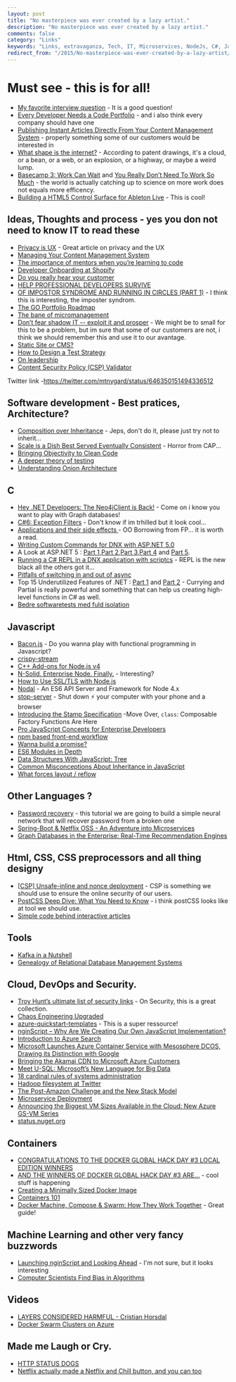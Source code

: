 ```yaml
---
layout: post
title: "No masterpiece was ever created by a lazy artist."
description: "No masterpiece was ever created by a lazy artist."
comments: false
category: "Links"
keywords: "Links, extravaganza, Tech, IT, Microservices, NodeJs, C#, Javascript, Solution architecture"
redirect_from: "/2015/No-masterpiece-was-ever-created-by-a-lazy-artist/"
---
```

#  Must see - this is for all! #
  * [My favorite interview question](https://www.nczonline.net/blog/2015/09/my-favorite-interview-question/) - It is a good question!
  * [Every Developer Needs a Code Portfolio](https://medium.com/javascript-scene/every-developer-needs-a-code-portfolio-cc79c3d92110) - and i also think every company should have one
  * [Publishing Instant Articles Directly From Your Content Management System](https://developers.facebook.com/blog/post/2015/09/22/instant-articles-from-CMS/) - properly something some of our customers would be interested in
  * [What shape is the internet?](http://noahveltman.com/internet-shape/) - According to patent drawings, it's a cloud, or a bean, or a web, or an explosion, or a highway, or maybe a weird lump.
  * [Basecamp 3: Work Can Wait](https://medium.com/woah-basecamp-3/basecamp-3-work-can-wait-4adfb285c84b) and [You Really Don’t Need To Work So Much](http://www.newyorker.com/news/daily-comment/you-really-dont-need-to-work-so-much) - the world is actually catching up to science on more work does not equals more efficency.
  * [Building a HTML5 Control Surface for Ableton Live](http://www.djcrontab.com/2015/09/building-html5-control-surface-for.html) - This is cool!

##  Ideas, Thoughts and process - yes you don not need to know IT to read these  ##
  * [Privacy is UX](http://alistapart.com/article/privacy-is-ux) - Great article on privacy and the UX
  * [Managing Your Content Management System](http://alistapart.com/article/managing-your-content-management-system)
  * [The importance of mentors when you’re learning to code](http://www.geekwire.com/2015/the-importance-of-mentors-when-youre-learning-to-code/)
  * [Developer Onboarding at Shopify](http://company.myshopify.com/blogs/technology/53878085-developer-onboarding-at-shopify)
  * [Do you really hear your customer](https://lostechies.com/andrewsiemer/2015/09/24/do-you-really-hear-your-customer/)
  * [HELP PROFESSIONAL DEVELOPERS SURVIVE](http://www.gilzilberfeld.com/2015/09/help-professional-developers-survive.html)
  * [OF IMPOSTOR SYNDROME AND RUNNING IN CIRCLES (PART 1)](https://www.christianheilmann.com/2015/09/24/of-impostor-syndrome-and-running-in-circles-part-1/) - I think this is interesting, the imposter syndrom.
  * [The GO Portfolio Roadmap](http://www.javacodegeeks.com/2015/09/the-go-portfolio-roadmap.html)
  * [The bane of micromanagement](http://blogs.quovantis.com/the-bane-of-micromanagement/)
  * [Don’t fear shadow IT -- exploit it and prosper](http://www.cio.com/article/2986956/leadership-management/dont-fear-shadow-it-exploit-it-and-prosper.html#tk.rss_itstrategy) - We might be to small for this to be a problem, but im sure that some of our customers are not, i think we should remember this and use it to our avantage.
  * [Static Site or CMS?](http://developer.telerik.com/featured/static-site-or-cms/) 
  * [How to Design a Test Strategy](https://dzone.com/articles/how-to-design-a-test-strategy)
  * [On leadership](http://radar.oreilly.com/2015/09/on-leadership.html)
  * [Content Security Policy (CSP) Validator](https://cspvalidator.org/)

Twitter link -https://twitter.com/mtnygard/status/646350151494336512
##  Software development - Best pratices, Architecture? ##
  * [Composition over Inheritance](https://medium.com/humans-create-software/composition-over-inheritance-cb6f88070205) - Jeps, don't do it, please just try not to inherit...
  * [Scale is a Dish Best Served Eventually Consistent](https://lostechies.com/ryansvihla/2015/09/23/scale-is-a-dish-best-served-eventually-consistent/) - Horror from CAP...
  * [Bringing Objectivity to Clean Code](http://sumo.ly/b4q7)
  * [A deeper theory of testing](http://www.win-vector.com/blog/2015/09/a-deeper-theory-of-testing/)
  * [Understanding Onion Architecture](http://www.codeproject.com/Articles/1028154/Understanding-Onion-Architecture)


##  **C** ##
 * [Hey .NET Developers: The Neo4jClient is Back!](http://neo4j.com/blog/dotnet-developers-neo4jclient-is-back/) - Come on i know you want to play with Graph databases!
 * [C#6: Exception Filters](http://blog.somewhatabstract.com/2015/09/21/c6-exception-filters/) - Don't know if im trhilled but it look cool...
 * [Applications and their side effects ](http://blog.ploeh.dk/2015/09/23/applications-and-their-side-effects/) - OO Borrowing from FP... it is worth a read.
 * [Writing Custom Commands for DNX with ASP.NET 5.0](http://blogs.msdn.com/b/cdndevs/archive/2015/09/23/writing-custom-commands-for-dnx-with-asp-net-5-0.aspx)
 * A Look at ASP.NET 5 : [Part 1](http://wildermuth.com/2015/2/25/A_Look_at_ASP_NET_5_Part_1_-_Getting_Started),[Part 2](http://wildermuth.com/2015/3/2/A_Look_at_ASP_NET_5_Part_2_-_Startup),[Part 3](http://wildermuth.com/2015/3/17/A_Look_at_ASP_NET_5_Part_3_-_EF7),[Part 4](http://wildermuth.com/2015/09/14/A_Look_at_ASP_NET_5_Part_4_-_MVC_6) and [Part 5](http://wildermuth.com/2015/9/27/A_Look_at_ASP_NET_5_Part_5_-_The_API).
 * [Running a C# REPL in a DNX application with scriptcs](http://www.strathweb.com/2015/09/running-a-c-repl-in-a-dnx-application-with-scriptcs/) - REPL is the new black all the others got it...
 * [Pitfalls of switching in and out of async](http://www.neovolve.com/2015/09/01/pitfalls-of-switching-in-and-out-of-async/)
 * Top 15 Underutilized Features of .NET : [Part 1](http://www.codeproject.com/Articles/1021335/Top-Underutilized-Features-of-NET) and [Part 2](http://www.codeproject.com/Articles/1027959/Top-Underutilized-Features-of-NET-Part) - Currying and Partial is really powerful and something that can help us creating high-level functions in C# as well.
 * [Bedre softwaretests med fuld isolation](http://qed.dk/poul-foged/2015/09/29/bedre-softwaretests-med-fuld-isolation/)

##  Javascript ##
  * [Bacon.js](https://baconjs.github.io/) - Do you wanna play with functional programming in Javascript? 
  * [crispy-stream](https://github.com/codingpains/crispy-stream)
  * [C++ Add-ons for Node.js v4](https://nodesource.com/blog/cpp-addons-for-nodejs-v4)
  * [N-Solid. Enterprise Node. Finally.](https://nodesource.com/blog/nsolid-enterprise-node-finally) - Interesting?
  * [How to Use SSL/TLS with Node.js](http://www.sitepoint.com/how-to-use-ssltls-with-node-js)
  * [Nodal](https://github.com/keithwhor/nodal) - An ES6 API Server and Framework for Node 4.x
  * [stop-server](https://github.com/typicode/stop-server) - Shut down :zap: your computer with your phone and a browser
  * [Introducing the Stamp Specification](https://medium.com/javascript-scene/introducing-the-stamp-specification-77f8911c2fee) -Move Over, `class`: Composable Factory Functions Are Here
  * [Pro JavaScript Concepts for Enterprise Developers](http://developer.telerik.com/featured/pro-javascript-concepts-for-enterprise-developers/)
  * [npm based front-end workflow](https://moroccojs.org/tutorials/npm-based-front-end-workflow/)
  * [Wanna build a promise?](https://bevacqua.github.io/promisees)
  * [ES6 Modules in Depth](http://ponyfoo.com/articles/es6-modules-in-depth)
  * [Data Structures With JavaScript: Tree](http://code.tutsplus.com/articles/data-structures-with-javascript-tree--cms-23393)
  * [Common Misconceptions About Inheritance in JavaScript](https://medium.com/javascript-scene/common-misconceptions-about-inheritance-in-javascript-d5d9bab29b0a)
  * [What forces layout / reflow](https://gist.github.com/paulirish/5d52fb081b3570c81e3a)

##  Other Languages ? ##
  * [Password recovery](http://neupy.com/2015/09/21/password_recovery.html) - this tutorial we are going to build a simple neural network that will recover password from a broken one
  * [Spring-Boot & Netflix OSS - An Adventure into Microservices](https://dzone.com/articles/spring-boot-netflix-oss-an-adventure-into-microser-1)
  * [Graph Databases in the Enterprise: Real-Time Recommendation Engines](http://neo4j.com/blog/enterprise-real-time-recommendation-engines/)

##  Html, CSS, CSS preprocessors and all thing designy ##
  * [[CSP] Unsafe-inline and nonce deployment](https://blogs.dropbox.com/tech/2015/09/unsafe-inline-and-nonce-deployment/) - CSP is something we should use to ensure the online security of our users.
  * [PostCSS Deep Dive: What You Need to Know](http://webdesign.tutsplus.com/tutorials/postcss-deep-dive-what-you-need-to-know--cms-24535) - i think postCSS looks like at tool we should use.
  * [Simple code behind interactive articles](http://tomasp.net/blog/2015/thegamma/index.html)

##  Tools ##
  * [Kafka in a Nutshell](http://sookocheff.com/post/kafka/kafka-in-a-nutshell/)
  * [Genealogy of Relational Database Management Systems](https://hpi.de/fileadmin/user_upload/fachgebiete/naumann/projekte/RDBMSGenealogy/RDBMS_Genealogy_V4.pdf)

##  Cloud, DevOps and Security.  ##
  * [Troy Hunt’s ultimate list of security links](http://www.troyhunt.com/2015/09/troys-ultimate-list-of-security-links.html) - On Security, this is a great collection.
  * [Chaos Engineering Upgraded](http://techblog.netflix.com/2015/09/chaos-engineering-upgraded.html)
  * [azure-quickstart-templates](https://github.com/Azure/azure-quickstart-templates) - This is a super ressource!
  * [nginScript – Why Are We Creating Our Own JavaScript Implementation?](https://www.nginx.com/blog/nginscript-why-our-own-javascript-implementation/)
  * [Introduction to Azure Search](http://gunnarpeipman.com/2015/09/introduction-to-azure-search/)
  * [Microsoft Launches Azure Container Service with Mesosphere DCOS, Drawing its Distinction with Google](http://thenewstack.io/microsoft-launches-azure-container-service-mesosphere-dcos-drawing-distinction-google/)
  * [Bringing the Akamai CDN to Microsoft Azure Customers](https://blogs.akamai.com/2015/09/bringing-the-akamai-cdn-to-microsoft-azure-customers.html)
  * [Meet U-SQL: Microsoft’s New Language for Big Data](http://thenewstack.io/meet-u-sql-microsofts-new-language-big-data/)
  * [18 cardinal rules of systems administration](http://www.cio.com/article/2987821/careers-staffing/18-cardinal-rules-of-systems-administration.html)
  * [Hadoop filesystem at Twitter](https://blog.twitter.com/2015/hadoop-filesystem-at-twitter)
  * [The Post-Amazon Challenge and the New Stack Model](http://thenewstack.io/post-amazon-challenge-new-stack-model/)
  * [Microservice Deployment](http://toomuchcoding.blogspot.dk/2015/09/microservice-deployment.html)
  * [Announcing the Biggest VM Sizes Available in the Cloud: New Azure GS-VM Series](http://weblogs.asp.net/scottgu/announcing-the-biggest-vm-sizes-available-in-the-cloud-new-azure-gs-vm-series)
  * [status.nuget.org](http://status.nuget.org/)

## Containers ##
  * [CONGRATULATIONS TO THE DOCKER GLOBAL HACK DAY #3 LOCAL EDITION WINNERS](https://blog.docker.com/2015/09/docker-global-hack-day-3-local-edition-winners/)
  * [AND THE WINNERS OF DOCKER GLOBAL HACK DAY #3 ARE…](https://blog.docker.com/2015/09/docker-global-hack-day-3-winners/) - cool stuff is happening
  * [Creating a Minimally Sized Docker Image](http://rdn-consulting.com/blog/2015/09/23/creating-a-minimally-sized-docker-image/)
  * [Containers 101](http://www.developer.com/design/containers-101.html)
  * [Docker Machine, Compose & Swarm: How They Work Together](http://www.javacodegeeks.com/2015/09/docker-machine-compose-swarm-how-they-work-together.html) - Great guide!

## Machine Learning and other very fancy buzzwords ##
  * [Launching nginScript and Looking Ahead](https://www.nginx.com/blog/launching-nginscript-and-looking-ahead/) - I'm not sure, but it looks interesting 
  * [Computer Scientists Find Bias in Algorithms](http://spectrum.ieee.org/tech-talk/computing/software/computer-scientists-find-bias-in-algorithms)

##  Videos ##
  * [LAYERS CONSIDERED HARMFUL - Cristian Horsdal](https://vimeo.com/131660203)
  * [Docker Swarm Clusters on Azure](https://channel9.msdn.com/Blogs/Regular-IT-Guy/Docker-Swarm-Clusters-on-Azure)

##  Made me Laugh or Cry.  ##
  * [HTTP STATUS DOGS](http://httpstatusdogs.com/)
  * [Netflix actually made a Netflix and Chill button, and you can too](http://www.engadget.com/2015/09/28/netflix-and-chill-button/)
